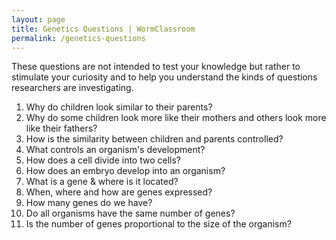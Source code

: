 ```yaml
---
layout: page
title: Genetics Questions | WormClassroom
permalink: /genetics-questions
---
```

These questions are not intended to test your knowledge but rather to
stimulate your curiosity and to help you understand the kinds of
questions researchers are investigating.

1.  Why do children look similar to their parents?
2.  Why do some children look more like their mothers and others look
    more like their fathers?
3.  How is the similarity between children and parents controlled?
4.  What controls an organism's development?
5.  How does a cell divide into two cells?
6.  How does an embryo develop into an organism?
7.  What is a gene & where is it located?
8.  When, where and how are genes expressed?
9.  How many genes do we have?
10. Do all organisms have the same number of genes?
11. Is the number of genes proportional to the size of the organism?

 
